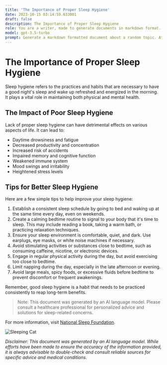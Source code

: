 ```yaml
---
title: 'The Importance of Proper Sleep Hygiene'
date: 2023-10-15 03:14:59.633001
draft: false
description: The Importance of Proper Sleep Hygiene
role: You are a writer, made to generate documents in markdown format. It is very important that all of the documents you generate are in valid markdown format.
model: gpt-3.5-turbo
prompt: Generate a markdown formatted document about a random topic. At the bottom, include a disclaimer explaining that the document was generated by you. The first line of the document should be the title. Make sure that the entire document is in proper markdown format, using a mix of various tags to make the document visually appealing.
---
```


# The Importance of Proper Sleep Hygiene

Sleep hygiene refers to the practices and habits that are necessary to have a good night's sleep and wake up refreshed and energized in the morning. It plays a vital role in maintaining both physical and mental health.

## The Impact of Poor Sleep Hygiene

Lack of proper sleep hygiene can have detrimental effects on various aspects of life. It can lead to:

- Daytime drowsiness and fatigue
- Decreased productivity and concentration
- Increased risk of accidents
- Impaired memory and cognitive function
- Weakened immune system
- Mood swings and irritability
- Heightened stress levels

## Tips for Better Sleep Hygiene

Here are a few simple tips to help improve your sleep hygiene:

1. Establish a consistent sleep schedule by going to bed and waking up at the same time every day, even on weekends.
2. Create a calming bedtime routine to signal to your body that it's time to sleep. This may include reading a book, taking a warm bath, or practicing relaxation techniques.
3. Ensure your sleep environment is comfortable, quiet, and dark. Use earplugs, eye masks, or white noise machines if necessary.
4. Avoid stimulating activities or substances close to bedtime, such as consuming caffeine, nicotine, or electronic devices.
5. Engage in regular physical activity during the day, but avoid exercising too close to bedtime.
6. Limit napping during the day, especially in the late afternoon or evening.
7. Avoid large meals, spicy foods, or excessive fluids before bedtime to prevent discomfort or frequent awakenings.

Remember, good sleep hygiene is a habit that needs to be practiced consistently to reap long-term benefits.

> Note: This document was generated by an AI language model. Please consult a healthcare professional for personalized advice and solutions for sleep-related concerns.

For more information, visit [National Sleep Foundation](https://www.sleepfoundation.org/).

![Sleeping Cat](https://example.com/sleeping-cat-image.jpg)

*Disclaimer: This document was generated by an AI language model. While efforts have been made to ensure the accuracy of the information provided, it is always advisable to double-check and consult reliable sources for specific advice and medical conditions.*